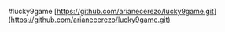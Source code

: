 #lucky9game
[https://github.com/arianecerezo/lucky9game.git](https://github.com/arianecerezo/lucky9game.git)
